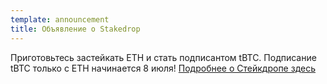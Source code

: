 ```yaml
---
template: announcement
title: Объявление о Stakedrop
---
```

Приготовьтесь застейкать ETH и стать подписантом tBTC. Подписание tBTC только с ETH начинается 8 июля! <a href="https://www.crowdcast.io/e/keep-stakedrop---live" target="_blank" rel="noopener noreferrer">Подробнее о Стейкдропе здесь</a>
